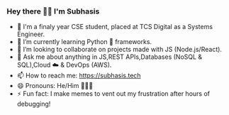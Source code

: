 ### Hey there 🙋‍♂️ I'm Subhasis

- 💼  I'm a finaly year CSE student, placed at TCS Digital as a Systems Engineer.
- 🌱  I’m currently learning Python 🐍 frameworks.
- 👯  I’m looking to collaborate on projects made with JS (Node.js/React).
- 💬  Ask me about anything in JS,REST APIs,Databases (NoSQL & SQL),Cloud ☁️ & DevOps (AWS).
- 📫  How to reach me: https://subhasis.tech
- 😄  Pronouns: He/Him 🙍🏻‍♂️
- ⚡ Fun fact: I make memes to vent out my frustration after hours of debugging!
